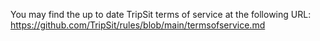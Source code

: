 You may find the up to date TripSit terms of service at the following URL: https://github.com/TripSit/rules/blob/main/termsofservice.md
